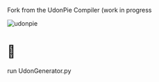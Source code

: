 Fork from the UdonPie Compiler (work in progress

![udonpie](https://user-images.githubusercontent.com/93958928/146819295-a0df1008-ccde-40e9-82f9-19353fa14849.jpeg)

<h1>🥧</h1> run UdonGenerator.py
